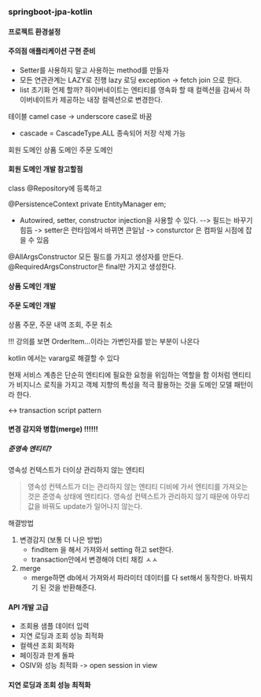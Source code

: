 ### springboot-jpa-kotlin

#### 프로젝트 환경설정


#### 주의점 애플리케이션 구현 준비
- Setter를 사용하지 말고 사용하는 method를 만들자
- 모든 연관관계는 LAZY로 진행 
    lazy 로딩 exception -> fetch join 으로 한다.
- list 초기화 언제 할까? 하이버네이트는 엔티티를 영속화 할 때 컬렉션을 감싸서 하이버네이트카
제공하는 내장 컬렉션으로 변경한다.

테이블 camel case -> underscore case로 바꿈

- cascade = CascadeType.ALL 종속되어 저장 삭제 가능


회원 도메인
상품 도메인
주문 도메인

#### 회원 도메인 개발 참고할점
class @Repository에 등록하고

@PersistenceContext
private EntityManager em;

- Autowired, setter, constructor injection을 사용할 수 있다.
 --> 필드는 바꾸기 힘듬
  -> setter은 런타임에서 바뀌면 큰일남
  -> consturctor 은 컴파일 시점에 잡을 수 있음
  

@AllArgsConstructor 모든 필드를 가지고 생성자를 만든다.
@RequiredArgsConstructor은 final만 가지고 생성한다.


#### 상품 도메인 개발

#### 주문 도메인 개발
상품 주문, 주문 내역 조회, 주문 취소


!!! 
강의를 보면 OrderItem...이라는 가변인자를 받는 부분이 나온다

kotlin 에서는 vararg로 해결할 수 있다


현재 서비스 계층은 단순히 엔티티에 필요한 요청을 위임하는 역할을 함
이처럼 엔티티가 비지니스 로직을 가지고 객체 지향의 특성을 적극 활용하는 것을
도메인 모델 패턴이라 한다.

<-> transaction script pattern


#### 변경 감지와 병합(merge) !!!!!! 

##### 준영속 엔티티?
영속성 컨텍스트가 더이상 관리하지 않는 엔티티

> 영속성 컨텍스트가 더는 관리하지 않는 엔티티
> 디비에 가서 엔티티를 가져오는 것은 준영속 상태에 엔티티다.
> 영속성 컨텍스트가 관리하지 않기 때문에 아무리 값을 바꿔도 update가 일어나지 않는다.

해결방법
1. 변경감지 (보통 더 나은 방법)
    - findItem 을 해서 가져와서 setting 하고 set한다.
    - transaction안에서 변경해야 더티 채킹 ㅅㅅ
2. merge
    - merge하면 db에서 가져와서 파라미터 데이터를 다 set해서 동작한다.
    바꿔치기 된 것을 반환해준다.
      

#### API 개발 고급
- 조회용 샘플 데이터 입력
- 지연 로딩과 조회 성능 최적화
- 컬렉션 조회 회적화
- 페이징과 한계 돌파
- OSIV와 성능 최적화 -> open session in view 

#### 지연 로딩과 조회 성능 최적화
